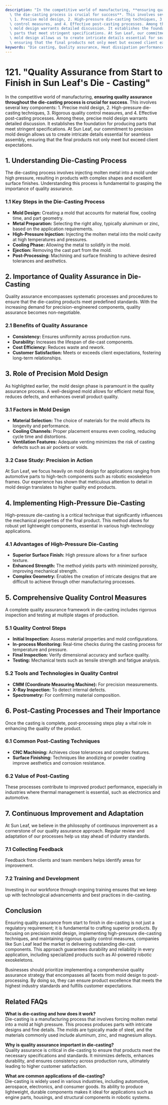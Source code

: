 ```yaml
---
description: "In the competitive world of manufacturing, **ensuring quality assurance throughout\
  \ the die-casting process is crucial for success**. This involves several key components:\
  \ 1. Precise mold design, 2. High-pressure die-casting techniques, 3. Rigorous quality\
  \ control measures, and 4. Effective post-casting processes. Among these, precise\
  \ mold design warrants detailed discussion. It establishes the foundation for producing\
  \ parts that meet stringent specifications. At Sun Leaf, our commitment to precision\
  \ mold design allows us to create intricate details essential for seamless assembly,\
  \ ensuring that the final products not only meet but exceed client expectations."
keywords: "Die casting, Quality assurance, Heat dissipation performance, Heat dissipation structure"
---
```

# 121. "Quality Assurance from Start to Finish in Sun Leaf's Die - Casting"

In the competitive world of manufacturing, **ensuring quality assurance throughout the die-casting process is crucial for success**. This involves several key components: 1. Precise mold design, 2. High-pressure die-casting techniques, 3. Rigorous quality control measures, and 4. Effective post-casting processes. Among these, precise mold design warrants detailed discussion. It establishes the foundation for producing parts that meet stringent specifications. At Sun Leaf, our commitment to precision mold design allows us to create intricate details essential for seamless assembly, ensuring that the final products not only meet but exceed client expectations.

## **1. Understanding Die-Casting Process**

The die-casting process involves injecting molten metal into a mold under high pressure, resulting in products with complex shapes and excellent surface finishes. Understanding this process is fundamental to grasping the importance of quality assurance.

### **1.1 Key Steps in the Die-Casting Process**
- **Mold Design:** Creating a mold that accounts for material flow, cooling time, and part geometry.
- **Metal Preparation:** Selecting the right alloy, typically aluminum or zinc, based on the application requirements.
- **High-Pressure Injection:** Injecting the molten metal into the mold cavity at high temperatures and pressures.
- **Cooling Phase:** Allowing the metal to solidify in the mold.
- **Ejection:** Removing the cast part from the mold.
- **Post-Processing:** Machining and surface finishing to achieve desired tolerances and aesthetics.

## **2. Importance of Quality Assurance in Die-Casting**

Quality assurance encompasses systematic processes and procedures to ensure that the die-casting products meet predefined standards. With the increasing demand for precision-engineered components, quality assurance becomes non-negotiable.

### **2.1 Benefits of Quality Assurance**
- **Consistency:** Ensures uniformity across production runs.
- **Durability:** Increases the lifespan of die-cast components.
- **Cost Efficiency:** Reduces waste and rework.
- **Customer Satisfaction:** Meets or exceeds client expectations, fostering long-term relationships.

## **3. Role of Precision Mold Design**

As highlighted earlier, the mold design phase is paramount in the quality assurance process. A well-designed mold allows for efficient metal flow, reduces defects, and enhances overall product quality.

### **3.1 Factors in Mold Design**
- **Material Selection:** The choice of materials for the mold affects its longevity and performance.
- **Cooling Channels:** Proper placement ensures even cooling, reducing cycle time and distortions.
- **Ventilation Features:** Adequate venting minimizes the risk of casting defects such as air pockets or voids.

### **3.2 Case Study: Precision in Action**
At Sun Leaf, we focus heavily on mold design for applications ranging from automotive parts to high-tech components such as robotic exoskeleton frames. Our experience has shown that meticulous attention to detail in mold design translates to higher quality end products.

## **4. Implementing High-Pressure Die-Casting**

High-pressure die-casting is a critical technique that significantly influences the mechanical properties of the final product. This method allows for robust yet lightweight components, essential in various high-technology applications.

### **4.1 Advantages of High-Pressure Die-Casting**
- **Superior Surface Finish:** High pressure allows for a finer surface texture.
- **Enhanced Strength:** The method yields parts with minimized porosity, improving mechanical strength.
- **Complex Geometry:** Enables the creation of intricate designs that are difficult to achieve through other manufacturing processes.

## **5. Comprehensive Quality Control Measures**

A complete quality assurance framework in die-casting includes rigorous inspection and testing at multiple stages of production.

### **5.1 Quality Control Steps**
- **Initial Inspection:** Assess material properties and mold configurations.
- **In-process Monitoring:** Real-time checks during the casting process for temperature and pressure.
- **Final Inspection:** Verify dimensional accuracy and surface quality.
- **Testing:** Mechanical tests such as tensile strength and fatigue analysis.

### **5.2 Tools and Technologies in Quality Control**
- **CMM (Coordinate Measuring Machine):** For precision measurements.
- **X-Ray Inspection:** To detect internal defects.
- **Spectrometry:** For confirming material composition.

## **6. Post-Casting Processes and Their Importance**

Once the casting is complete, post-processing steps play a vital role in enhancing the quality of the product.

### **6.1 Common Post-Casting Techniques**
- **CNC Machining:** Achieves close tolerances and complex features.
- **Surface Finishing:** Techniques like anodizing or powder coating improve aesthetics and corrosion resistance.

### **6.2 Value of Post-Casting**
These processes contribute to improved product performance, especially in industries where thermal management is essential, such as electronics and automotive.

## **7. Continuous Improvement and Adaptation**

At Sun Leaf, we believe in the philosophy of continuous improvement as a cornerstone of our quality assurance approach. Regular review and adaptation of our processes help us stay ahead of industry standards.

### **7.1 Collecting Feedback**
Feedback from clients and team members helps identify areas for improvement.

### **7.2 Training and Development**
Investing in our workforce through ongoing training ensures that we keep up with technological advancements and best practices in die-casting.

## **Conclusion**

Ensuring quality assurance from start to finish in die-casting is not just a regulatory requirement; it is fundamental to crafting superior products. By focusing on precision mold design, implementing high-pressure die-casting techniques, and maintaining rigorous quality control measures, companies like Sun Leaf lead the market in delivering outstanding die-cast components. This approach guarantees durability and reliability in every application, including specialized products such as AI-powered robotic exoskeletons.

Businesses should prioritize implementing a comprehensive quality assurance strategy that encompasses all facets from mold design to post-processing. By doing so, they can ensure product excellence that meets the highest industry standards and fulfills customer expectations.

## Related FAQs

**What is die-casting and how does it work?**  
Die-casting is a manufacturing process that involves forcing molten metal into a mold at high pressure. This process produces parts with intricate designs and fine details. The molds are typically made of steel, and the materials commonly used include aluminum, zinc, and magnesium alloys.

**Why is quality assurance important in die-casting?**  
Quality assurance is critical in die-casting to ensure that products meet the necessary specifications and standards. It minimizes defects, enhances durability, and ensures consistency across production runs, ultimately leading to higher customer satisfaction.

**What are common applications of die-casting?**  
Die-casting is widely used in various industries, including automotive, aerospace, electronics, and consumer goods. Its ability to produce lightweight, durable components makes it ideal for applications such as engine parts, housings, and structural components in robotic systems.
